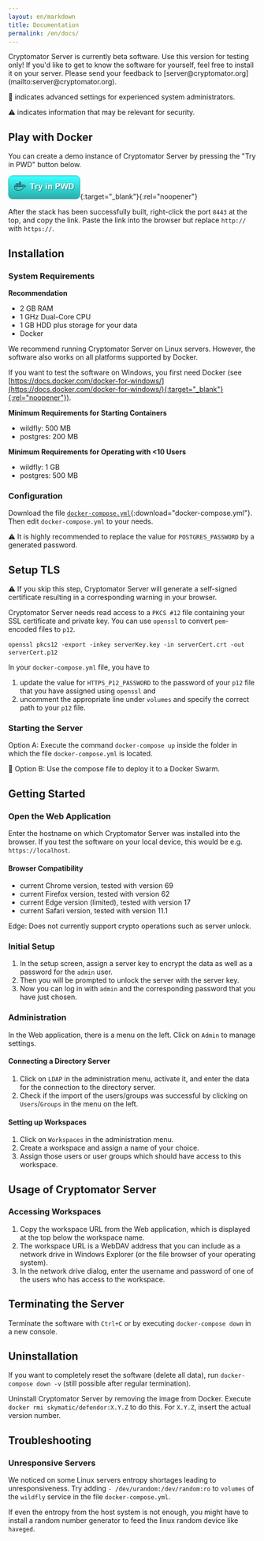 ```yaml
---
layout: en/markdown
title: Documentation
permalink: /en/docs/
---
```

<p class="lead" markdown="1">Cryptomator Server is currently beta software. Use this version for testing only! If you'd like to get to know the software for yourself, feel free to install it on your server. Please send your feedback to [server@cryptomator.org](mailto:server@cryptomator.org).</p>

:wrench: indicates advanced settings for experienced system administrators.

:warning: indicates information that may be relevant for security.

## Play with Docker
You can create a demo instance of Cryptomator Server by pressing the "Try in PWD" button below.

[![Try in PWD](/assets/pwd-button.png)](http://play-with-docker.com?stack=https%3A%2F%2Fserver.cryptomator.org%2Fassets%2Fpwd-docker-compose.yml&stack_name=Cryptomator%20Server){:target="_blank"}{:rel="noopener"}

After the stack has been successfully built, right-click the port `8443` at the top, and copy the link. Paste the link into the browser but replace `http://` with `https://`.

## Installation

### System Requirements
**Recommendation**
* 2 GB RAM
* 1 GHz Dual-Core CPU
* 1 GB HDD plus storage for your data
* Docker

We recommend running Cryptomator Server on Linux servers. However, the software also works on all platforms supported by Docker. 

If you want to test the software on Windows, you first need Docker (see [https://docs.docker.com/docker-for-windows/](https://docs.docker.com/docker-for-windows/){:target="_blank"}{:rel="noopener"}).

**Minimum Requirements for Starting Containers**
- wildfly: 500 MB
- postgres: 200 MB

**Minimum Requirements for Operating with <10 Users**
- wildfly: 1 GB
- postgres: 500 MB

### Configuration
Download the file [`docker-compose.yml`](/assets/docker-compose.yml){:download="docker-compose.yml"}. Then edit `docker-compose.yml` to your needs.

:warning: It is highly recommended to replace the value for `POSTGRES_PASSWORD` by a generated password.

## Setup TLS

:warning: If you skip this step, Cryptomator Server will generate a self-signed certificate resulting in a corresponding warning in your browser.

Cryptomator Server needs read access to a `PKCS #12` file containing your SSL certificate and private key. You can use `openssl` to convert `pem`-encoded files to `p12`.

```
openssl pkcs12 -export -inkey serverKey.key -in serverCert.crt -out serverCert.p12
```

In your `docker-compose.yml` file, you have to

1. update the value for `HTTPS_P12_PASSWORD` to the password of your `p12` file that you have assigned using `openssl` and
2. uncomment the appropriate line under `volumes` and specify the correct path to your `p12` file.

### Starting the Server
Option A: Execute the command `docker-compose up` inside the folder in which the file `docker-compose.yml` is located.

:wrench: Option B: Use the compose file to deploy it to a Docker Swarm.

## Getting Started

### Open the Web Application
Enter the hostname on which Cryptomator Server was installed into the browser. If you test the software on your local device, this would be e.g. `https://localhost`.

#### Browser Compatibility
- current Chrome version, tested with version 69
- current Firefox version, tested with version 62
- current Edge version (limited), tested with version 17
- current Safari version, tested with version 11.1

Edge: Does not currently support crypto operations such as server unlock.

### Initial Setup
1. In the setup screen, assign a server key to encrypt the data as well as a password for the `admin` user.
2. Then you will be prompted to unlock the server with the server key.
3. Now you can log in with `admin` and the corresponding password that you have just chosen.

### Administration
In the Web application, there is a menu on the left. Click on `Admin` to manage settings.

#### Connecting a Directory Server
1. Click on `LDAP` in the administration menu, activate it, and enter the data for the connection to the directory server.
2. Check if the import of the users/groups was successful by clicking on `Users`/`Groups` in the menu on the left.

#### Setting up Workspaces
1. Click on `Workspaces` in the administration menu.
2. Create a workspace and assign a name of your choice.
3. Assign those users or user groups which should have access to this workspace.

## Usage of Cryptomator Server

### Accessing Workspaces
1. Copy the workspace URL from the Web application, which is displayed at the top below the workspace name.
2. The workspace URL is a WebDAV address that you can include as a network drive in Windows Explorer (or the file browser of your operating system).
3. In the network drive dialog, enter the username and password of one of the users who has access to the workspace.

## Terminating the Server
Terminate the software with `Ctrl+C` or by executing `docker-compose down` in a new console.

## Uninstallation
If you want to completely reset the software (delete all data), run `docker-compose down -v` (still possible after regular termination).

Uninstall Cryptomator Server by removing the image from Docker. Execute `docker rmi skymatic/defendor:X.Y.Z` to do this. For `X.Y.Z`, insert the actual version number.

## Troubleshooting

### Unresponsive Servers
We noticed on some Linux servers entropy shortages leading to unresponsiveness. Try adding `- /dev/urandom:/dev/random:ro` to `volumes` of the `wildfly` service in the file `docker-compose.yml`.

If even the entropy from the host system is not enough, you might have to install a random number generator to feed the linux random device like `haveged`.
